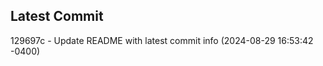 
## Latest Commit
129697c - Update README with latest commit info (2024-08-29 16:53:42 -0400) <Yunxi-Zhou>
